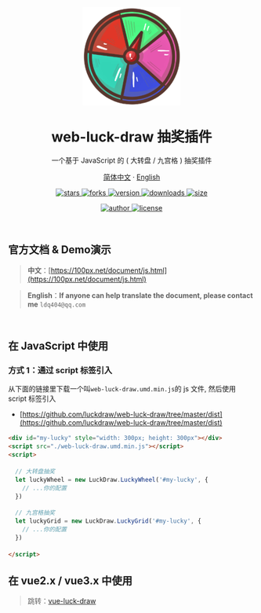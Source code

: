 
<div align="center">
  <img src="./logo.png" width="200" alt="logo" />
  <h1>web-luck-draw 抽奖插件</h1>
  <p>一个基于 JavaScript 的 ( 大转盘 / 九宫格 ) 抽奖插件</p>
  <p class="hidden">
    <a href="https://github.com/luckdraw/web-luck-draw#readme">简体中文</a>
    ·
    <a href="https://github.com/luckdraw/web-luck-draw/tree/master/en">English</a>
  </p>
  <p>
    <a href="https://github.com/luckdraw/web-luck-draw/stargazers" target="_black">
      <img src="https://img.shields.io/github/stars/luckdraw/web-luck-draw?&logo=github" alt="stars" />
    </a>
    <a href="https://github.com/luckdraw/web-luck-draw/network/members" target="_black">
      <img src="https://img.shields.io/github/forks/luckdraw/web-luck-draw?logo=github" alt="forks" />
    </a>
    <a href="https://www.npmjs.com/package/web-luck-draw" target="_black">
      <img src="https://img.shields.io/github/package-json/v/luckdraw/web-luck-draw?&logo=npm" alt="version" />
    </a>
    <a href="https://www.npmjs.com/package/web-luck-draw" target="_black">
      <img src="https://img.shields.io/npm/dm/web-luck-draw?&logo=npm" alt="downloads" />
    </a>
    <a href="https://github.com/luckdraw/web-luck-draw/tree/master/dist" target="_black">
      <img src="https://img.shields.io/github/size/luckdraw/web-luck-draw/dist/web-luck-draw.umd.min.js?&logo=npm" alt="size" />
    </a>
  </p>
  <p>
    <a href="https://github.com/buuing" target="_black">
      <img src="https://img.shields.io/badge/Author-%20buuing%20-7289da.svg?&logo=github" alt="author" />
    </a>
    <a href="https://github.com/luckdraw/web-luck-draw/blob/master/LICENSE" target="_black">
      <img src="https://img.shields.io/github/license/luckdraw/web-luck-draw?&logo=github" alt="license" />
    </a>
  </p>
</div>

<br />

## 官方文档 & Demo演示

> **中文**：[https://100px.net/document/js.html](https://100px.net/document/js.html)  

> **English**：**If anyone can help translate the document, please contact me** `ldq404@qq.com`

<br />

## 在 JavaScript 中使用

### 方式 1：通过 script 标签引入

从下面的链接里下载一个叫`web-luck-draw.umd.min.js`的 js 文件, 然后使用 script 标签引入

- [https://github.com/luckdraw/web-luck-draw/tree/master/dist](https://github.com/luckdraw/web-luck-draw/tree/master/dist)

```html
<div id="my-lucky" style="width: 300px; height: 300px"></div>
<script src="./web-luck-draw.umd.min.js"></script>
<script>

  // 大转盘抽奖
  let luckyWheel = new LuckDraw.LuckyWheel('#my-lucky', {
    // ...你的配置
  })
  
  // 九宫格抽奖
  let luckyGrid = new LuckDraw.LuckyGrid('#my-lucky', {
    // ...你的配置
  })

</script>
```

## 在 vue2.x / vue3.x 中使用

> 跳转：[vue-luck-draw](https://github.com/luckdraw/vue-luck-draw#readme)
